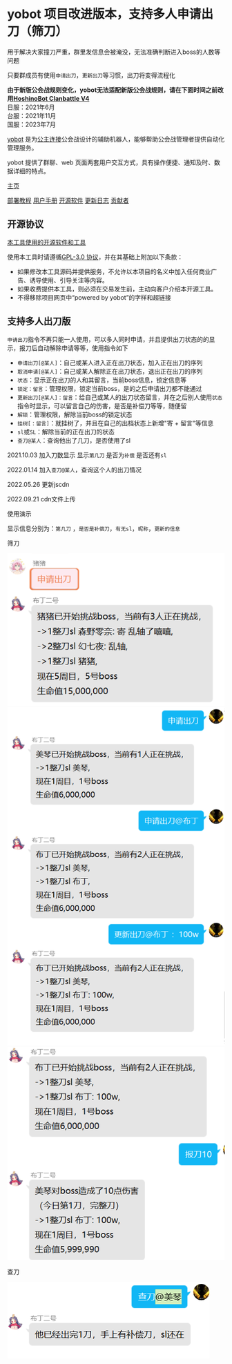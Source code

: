 # yobot 项目改进版本，支持多人申请出刀（筛刀）

用于解决大家撞刀严重，群里发信息会被淹没，无法准确判断进入boss的人数等问题

只要群成员有使用`申请出刀`，`更新出刀`等习惯，出刀将变得流程化

**由于新版公会战规则变化，yobot无法适配新版公会战规则，请在下面时间之前改用[HoshinoBot Clanbattle V4](https://ngabbs.com/read.php?tid=26540003)**  
日服：2021年6月  
台服：2021年11月  
国服：2023年7月

[yobot](./about.md) 是为[公主连接](https://priconne-redive.jp/)公会战设计的辅助机器人，能够帮助公会战管理者提供自动化管理服务。

yobot 提供了群聊、web 页面两套用户交互方式，具有操作便捷、通知及时、数据详细的特点。

[主页](https://yobot.win)

[部署教程](https://yobot.win/install/mirai/)
[用户手册](https://yobot.win/usage/manual/)
[开源软件](https://yobot.win/project/open-source/)
[更新日志](https://yobot.win/project/changelog/)
[贡献者](https://yobot.win/project/contributors/)

## 开源协议

[本工具使用的开源软件和工具](./project/open-source.md)

使用本工具时请遵循[GPL-3.0 协议](https://www.gnu.org/licenses/gpl-3.0.html)，并在其基础上附加以下条款：

- 如果修改本工具源码并提供服务，不允许以本项目的名义中加入任何商业广告、诱导使用、引导关注等内容。
- 如果收费提供本工具，则必须在交易发生前，主动向客户介绍本开源工具。
- 不得移除项目网页中“powered by yobot”的字样和超链接


## 支持多人出刀版

`申请出刀`指令不再只能一人使用，可以多人同时申请，并且提供出刀状态的的显示，报刀后自动解除申请等等，使用指令如下

- `申请出刀[@某人]`：自己或某人进入正在出刀状态，加入正在出刀的序列
- `取消申请[@某人]`：自己或某人解除正在出刀状态，退出正在出刀的序列
- `状态`：显示正在出刀的人和其留言，当前boss信息，锁定信息等
- `锁定：留言`：管理权限，锁定当前boss，是的之后申请出刀都不能通过
- `更新出刀[@某人]：留言`：给自己或某人的出刀状态留言，并在之后别人使用`状态`指令时显示，可以留言自己的伤害，是否是补偿刀等等，随便留
- `解锁`：管理权限，解除当前boss的锁定状态
- `挂树[：留言]`：就挂树了，并且在自己的出档状态上新增"寄 + 留言"等信息
- `sl`或`SL`：解除当前的正在出刀的状态
- `查刀@某人`：查询他出了几刀，是否使用了sl

2021.10.03 加入刀数显示 显示`第几刀` 是否为`补偿` 是否还有`sl`

2022.01.14 加入`查刀@某人`，查询这个人的出刀情况

2022.05.26 更新jscdn

2022.09.21 cdn文件上传


使用演示

显示信息分别为：`第几刀` ，`是否是补偿刀`，`有无sl`，`昵称`，`更新的信息`

筛刀

![demo1](./demo/demo1.png)
![demo2](./demo/demo2.png)
![demo3](./demo/demo3.png)

查刀

![demo3](./demo/demo4.png)
